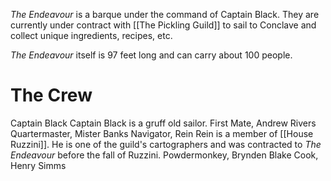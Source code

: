 *The Endeavour* is a barque under the command of Captain Black. They are currently under contract with [[The Pickling Guild]] to sail to Conclave and collect unique ingredients, recipes, etc. 

*The Endeavour* itself is 97 feet long and can carry about 100 people. 

# The Crew
Captain Black
	Captain Black is a gruff old sailor. 
First Mate, Andrew Rivers
Quartermaster, Mister Banks
Navigator, Rein
	Rein is a member of [[House Ruzzini]]. He is one of the guild's cartographers and was contracted to *The Endeavour* before the fall of Ruzzini. 
Powdermonkey, Brynden Blake
Cook, Henry Simms
